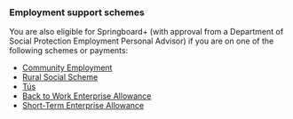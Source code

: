 ###  Employment support schemes

You are also eligible for Springboard+ (with approval from a Department of
Social Protection Employment Personal Advisor) if you are on one of the
following schemes or payments:

  * [ Community Employment ](/en/employment/unemployment-and-redundancy/employment-support-schemes/community-employment-scheme/)
  * [ Rural Social Scheme ](/en/social-welfare/farming-and-fishing/rural-social-scheme/)
  * [ Tús ](/en/employment/unemployment-and-redundancy/employment-support-schemes/tus/)
  * [ Back to Work Enterprise Allowance ](/en/social-welfare/social-welfare-payments-and-work/back-to-work-enterprise-allowance/)
  * [ Short-Term Enterprise Allowance ](/en/social-welfare/social-welfare-payments-and-work/short-term-enterprise-allowance/)
